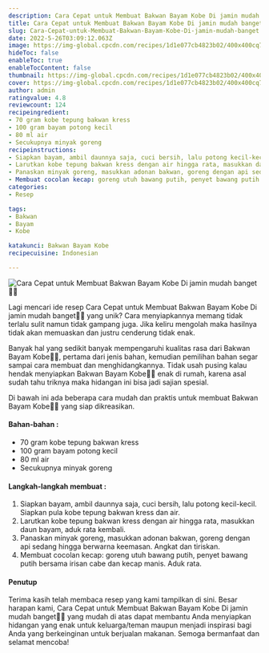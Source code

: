 ```yaml
---
description: Cara Cepat untuk Membuat Bakwan Bayam Kobe Di jamin mudah banget"
title: Cara Cepat untuk Membuat Bakwan Bayam Kobe Di jamin mudah banget
slug: Cara-Cepat-untuk-Membuat-Bakwan-Bayam-Kobe-Di-jamin-mudah-banget
date: 2022-5-26T03:09:12.063Z
image: https://img-global.cpcdn.com/recipes/1d1e077cb4823b02/400x400cq70/photo.jpg
hideToc: false
enableToc: true
enableTocContent: false
thumbnail: https://img-global.cpcdn.com/recipes/1d1e077cb4823b02/400x400cq70/photo.jpg
cover: https://img-global.cpcdn.com/recipes/1d1e077cb4823b02/400x400cq70/photo.jpg
author: admin
ratingvalue: 4.8
reviewcount: 124
recipeingredient:
- 70 gram kobe tepung bakwan kress
- 100 gram bayam potong kecil
- 80 ml air
- Secukupnya minyak goreng
recipeinstructions:
- Siapkan bayam, ambil daunnya saja, cuci bersih, lalu potong kecil-kecil. Siapkan pula kobe tepung bakwan kress dan air.
- Larutkan kobe tepung bakwan kress dengan air hingga rata, masukkan daun bayam, aduk rata kembali.
- Panaskan minyak goreng, masukkan adonan bakwan, goreng dengan api sedang hingga berwarna keemasan. Angkat dan tiriskan.
- Membuat cocolan kecap: goreng utuh bawang putih, penyet bawang putih bersama irisan cabe dan kecap manis. Aduk rata.
categories:
- Resep

tags:
- Bakwan
- Bayam
- Kobe

katakunci: Bakwan Bayam Kobe
recipecuisine: Indonesian

---
```


![Cara Cepat untuk Membuat Bakwan Bayam Kobe Di jamin mudah banget👩‍🍳](https://img-global.cpcdn.com/recipes/1d1e077cb4823b02/400x400cq70/photo.jpg)

Lagi mencari ide resep Cara Cepat untuk Membuat Bakwan Bayam Kobe Di jamin mudah banget👩‍🍳 yang unik? Cara menyiapkannya memang tidak terlalu sulit namun tidak gampang juga. Jika keliru mengolah maka hasilnya tidak akan memuaskan dan justru cenderung tidak enak.

Banyak hal yang sedikit banyak mempengaruhi kualitas rasa dari Bakwan Bayam Kobe👩‍🍳, pertama dari jenis bahan, kemudian pemilihan bahan segar sampai cara membuat dan menghidangkannya. Tidak usah pusing kalau hendak menyiapkan Bakwan Bayam Kobe👩‍🍳 enak di rumah, karena asal sudah tahu triknya maka hidangan ini bisa jadi sajian spesial.

Di bawah ini ada beberapa cara mudah dan praktis untuk membuat Bakwan Bayam Kobe👩‍🍳 yang siap dikreasikan.

<!--inarticleads1-->

#### Bahan-bahan :

- 70 gram kobe tepung bakwan kress
- 100 gram bayam potong kecil
- 80 ml air
- Secukupnya minyak goreng

<!--inarticleads2-->

#### Langkah-langkah membuat :

1. Siapkan bayam, ambil daunnya saja, cuci bersih, lalu potong kecil-kecil. Siapkan pula kobe tepung bakwan kress dan air.
1. Larutkan kobe tepung bakwan kress dengan air hingga rata, masukkan daun bayam, aduk rata kembali.
1. Panaskan minyak goreng, masukkan adonan bakwan, goreng dengan api sedang hingga berwarna keemasan. Angkat dan tiriskan.
1. Membuat cocolan kecap: goreng utuh bawang putih, penyet bawang putih bersama irisan cabe dan kecap manis. Aduk rata.

#### Penutup

Terima kasih telah membaca resep yang kami tampilkan di sini. Besar harapan kami, Cara Cepat untuk Membuat Bakwan Bayam Kobe Di jamin mudah banget👩‍🍳 yang mudah di atas dapat membantu Anda menyiapkan hidangan yang enak untuk keluarga/teman maupun menjadi inspirasi bagi Anda yang berkeinginan untuk berjualan makanan. Semoga bermanfaat dan selamat mencoba!